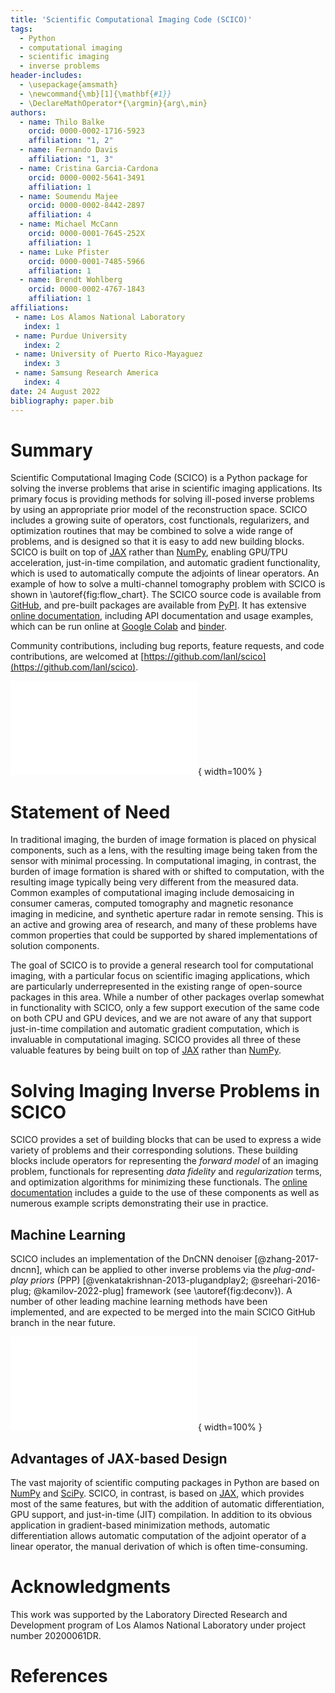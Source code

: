 ```yaml
---
title: 'Scientific Computational Imaging Code (SCICO)'
tags:
  - Python
  - computational imaging
  - scientific imaging
  - inverse problems
header-includes:
  - \usepackage{amsmath}
  - \newcommand{\mb}[1]{\mathbf{#1}}
  - \DeclareMathOperator*{\argmin}{arg\,min}
authors:
  - name: Thilo Balke
    orcid: 0000-0002-1716-5923
    affiliation: "1, 2"
  - name: Fernando Davis
    affiliation: "1, 3"
  - name: Cristina Garcia-Cardona
    orcid: 0000-0002-5641-3491
    affiliation: 1
  - name: Soumendu Majee
    orcid: 0000-0002-8442-2897
    affiliation: 4
  - name: Michael McCann
    orcid: 0000-0001-7645-252X
    affiliation: 1
  - name: Luke Pfister
    orcid: 0000-0001-7485-5966
    affiliation: 1
  - name: Brendt Wohlberg
    orcid: 0000-0002-4767-1843
    affiliation: 1
affiliations:
 - name: Los Alamos National Laboratory
   index: 1
 - name: Purdue University
   index: 2
 - name: University of Puerto Rico-Mayaguez
   index: 3
 - name: Samsung Research America
   index: 4
date: 24 August 2022
bibliography: paper.bib
---
```


# Summary

Scientific Computational Imaging Code (SCICO) is a Python package for solving the inverse problems that arise in scientific imaging applications. Its primary focus is providing methods for solving ill-posed inverse problems by using an appropriate prior model of the reconstruction space. SCICO includes a growing suite of operators, cost functionals, regularizers, and optimization routines that may be combined to solve a wide range of problems, and is designed so that it is easy to add new building blocks. SCICO is built on top of [JAX](https://jax.readthedocs.io/en/latest/) rather than [NumPy](https://numpy.org/), enabling GPU/TPU acceleration, just-in-time compilation, and automatic gradient functionality,
which is used to automatically compute the adjoints of linear operators.
An example of how to solve a multi-channel tomography problem with SCICO is shown in \autoref{fig:flow_chart}. The SCICO source code is available from [GitHub](https://github.com/lanl/scico), and pre-built packages are available from [PyPI](https://github.com/lanl/scico). It has extensive [online documentation](https://scico.rtfd.io/), including API documentation and usage examples, which can be run online at [Google Colab](https://colab.research.google.com/github/lanl/scico-data/blob/colab/notebooks/index.ipynb) and [binder](https://mybinder.org/v2/gh/lanl/scico-data/binder?labpath=notebooks%2Findex.ipynb).

Community contributions, including bug reports, feature requests, and code contributions, are welcomed at [https://github.com/lanl/scico](https://github.com/lanl/scico).

![Solving a multi-channel tomography problem with SCICO.\label{fig:flow_chart}](figures/flow_chart.pdf){ width=100% }


# Statement of Need

In traditional imaging, the burden of image formation is placed on physical components, such as a lens, with the resulting image being taken from the sensor with minimal processing. In computational imaging, in contrast, the burden of image formation is shared with or shifted to computation, with the resulting image typically being very different from the measured data. Common examples of computational imaging include demosaicing in consumer cameras, computed tomography and magnetic resonance imaging in medicine, and synthetic aperture radar in remote sensing. This is an active and growing area of research, and many of these problems have common properties that could be supported by shared implementations of solution components.

The goal of SCICO is to provide a general research tool for computational imaging, with a particular focus on scientific imaging applications, which are particularly underrepresented in the existing range of open-source packages in this area. While a number of other packages overlap somewhat in functionality with SCICO, only a few support execution of the same code on both CPU and GPU devices, and we are not aware of any that support just-in-time compilation and automatic gradient computation, which is invaluable in computational imaging. SCICO provides all three of these valuable features by being built on top of [JAX](https://jax.readthedocs.io/en/latest/) rather than [NumPy](https://numpy.org/).


# Solving Imaging Inverse Problems in SCICO

SCICO provides a set of building blocks that can be used to express a wide variety of problems and their corresponding solutions. These building blocks include operators for representing the *forward model* of an imaging problem, functionals for representing *data fidelity* and *regularization* terms, and optimization algorithms for minimizing these functionals. The [online documentation](https://scico.rtfd.io/) includes a guide to the use of these components as well as numerous example scripts demonstrating their use in practice.



## Machine Learning

SCICO includes an implementation of the DnCNN denoiser [@zhang-2017-dncnn], which can be applied to other inverse problems via the *plug-and-play priors* (PPP) [@venkatakrishnan-2013-plugandplay2; @sreehari-2016-plug; @kamilov-2022-plug] framework (see \autoref{fig:deconv}). A number of other leading machine learning methods have been implemented, and are expected to be merged into the main SCICO GitHub branch in the near future.


![Image deconvolution via PPP with DnCNN denoiser.\label{fig:deconv}](figures/deconv_ppp_dncnn.pdf){ width=100% }



## Advantages of JAX-based Design

The vast majority of scientific computing packages in Python are based on
[NumPy](https://numpy.org/) and [SciPy](https://scipy.org/). SCICO, in contrast, is based on [JAX](https://jax.readthedocs.io/en/latest/), which provides most of the same features, but with the addition of automatic differentiation, GPU support, and just-in-time (JIT) compilation. In addition to its obvious application in  gradient-based minimization methods, automatic differentiation allows automatic computation of the adjoint operator of a linear operator, the manual derivation of which is often time-consuming.


# Acknowledgments

This work was supported by the Laboratory Directed Research and Development program of Los Alamos National Laboratory under project number 20200061DR.


# References
